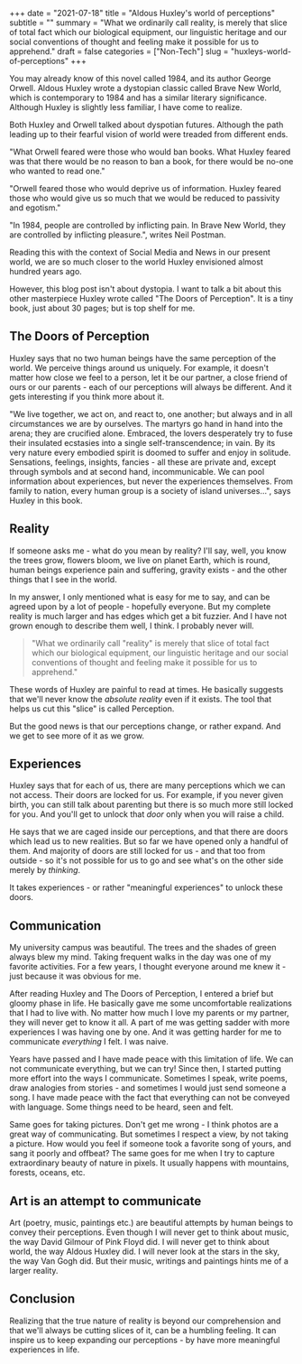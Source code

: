 +++
date = "2021-07-18"
title = "Aldous Huxley's world of perceptions"
subtitle = ""
summary = "What we ordinarily call reality, is merely that slice of total fact which our biological equipment, our linguistic heritage and our social conventions of thought and feeling make it possible for us to apprehend."
draft = false
categories = ["Non-Tech"]
slug = "huxleys-world-of-perceptions"
+++

You may already know of this novel called 1984, and its author George Orwell. Aldous Huxley wrote a dystopian classic called Brave New World, which is contemporary to 1984 and has a similar literary significance. Although Huxley is slightly less familiar, I have come to realize.

Both Huxley and Orwell talked about dyspotian futures. Although the path leading up to their fearful vision of world were treaded from different ends.

"What Orwell feared were those who would ban books. What Huxley feared was that there would be no reason to ban a book, for there would be no-one who wanted to read one."

"Orwell feared those who would deprive us of information. Huxley feared those who would give us so much that we would be reduced to passivity and egotism."

"In 1984, people are controlled by inflicting pain. In Brave New World, they are controlled by inflicting pleasure.", writes Neil Postman.

Reading this with the context of Social Media and News in our present world, we are so much closer to the world Huxley envisioned almost hundred years ago.

However, this blog post isn't about dystopia. I want to talk a bit about this other masterpiece Huxley wrote called "The Doors of Perception". It is a tiny book, just about 30 pages; but is top shelf for me.

## The Doors of Perception

Huxley says that no two human beings have the same perception of the world. We perceive things around us uniquely. For example, it doesn't matter how close we feel to a person, let it be our partner, a close friend of ours or our parents - each of our perceptions will always be different. And it gets interesting if you think more about it.

"We live together, we act on, and react to, one another; but always and in all circumstances we are
by ourselves. The martyrs go hand in hand into the arena; they are crucified alone. Embraced, the lovers desperately try to fuse their insulated ecstasies into a single self-transcendence; in vain. By its very nature every embodied spirit is doomed to suffer and enjoy in solitude. Sensations, feelings, insights, fancies - all these are private and, except through symbols and at second hand, incommunicable. We can pool information about experiences, but never the experiences themselves. From family to nation, every human group is a society of island universes...", says Huxley in this book.

## Reality

If someone asks me - what do you mean by reality? I'll say, well, you know the trees grow, flowers bloom, we live on planet Earth, which is round, human beings experience pain and suffering, gravity exists - and the other things that I see in the world.

In my answer, I only mentioned what is easy for me to say, and can be agreed upon by a lot of people - hopefully everyone. But my complete reality is much larger and has edges which get a bit fuzzier. And I have not grown enough to describe them well, I think. I probably never will.

> "What we ordinarily call "reality" is merely that slice of total fact which our biological equipment, our linguistic heritage and our social conventions of thought and feeling make it possible for us to apprehend."

These words of Huxley are painful to read at times. He basically suggests that we'll never know the _absolute reality_ even if it exists. The tool that helps us cut this "slice" is called Perception.

But the good news is that our perceptions change, or rather expand. And we get to see more of it as we grow.

## Experiences

Huxley says that for each of us, there are many perceptions which we can not access. Their doors are locked for us. For example, if you never given birth, you can still talk about parenting but there is so much more still locked for you. And you'll get to unlock that _door_ only when you will raise a child.

He says that we are caged inside our perceptions, and that there are doors which lead us to new realities. But so far we have opened only a handful of them. And majority of doors are still locked for us - and that too from outside - so it's not possible for us to go and see what's on the other side merely by _thinking_.

It takes experiences - or rather "meaningful experiences" to unlock these doors.

## Communication

My university campus was beautiful. The trees and the shades of green always blew my mind. Taking frequent walks in the day was one of my favorite activities. For a few years, I thought everyone around me knew it - just because it was obvious for me.

After reading Huxley and The Doors of Perception, I entered a brief but gloomy phase in life. He basically gave me some uncomfortable realizations that I had to live with. No matter how much I love my parents or my partner, they will never get to know it all. A part of me was getting sadder with more experiences I was having one by one. And it was getting harder for me to communicate _everything_ I felt. I was naive.

Years have passed and I have made peace with this limitation of life. We can not communicate everything, but we can try! Since then, I started putting more effort into the ways I communicate. Sometimes I speak, write poems, draw analogies from stories - and sometimes I would just send someone a song. I have made peace with the fact that everything can not be conveyed with language. Some things need to be heard, seen and felt.

Same goes for taking pictures. Don't get me wrong - I think photos are a great way of communicating. But sometimes I respect a view, by not taking a picture. How would you feel if someone took a favorite song of yours, and sang it poorly and offbeat? The same goes for me when I try to capture extraordinary beauty of nature in pixels. It usually happens with mountains, forests, oceans, etc.

## Art is an attempt to communicate

Art (poetry, music, paintings etc.) are beautiful attempts by human beings to convey their perceptions. Even though I will never get to think about music, the way David Gilmour of Pink Floyd did. I will never get to think about world, the way Aldous Huxley did. I will never look at the stars in the sky, the way Van Gogh did. But their music, writings and paintings hints me of a larger reality.

## Conclusion

Realizing that the true nature of reality is beyond our comprehension and that we'll always be cutting slices of it, can be a humbling feeling. It can inspire us to keep expanding our perceptions - by have more meaningful experiences in life.
